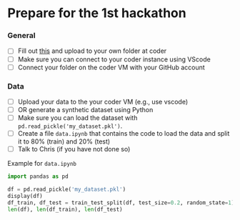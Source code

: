 # Prepare for the 1st hackathon


### General
- [ ] Fill out [this](../lecture6/example_README.md) and upload to your own folder at coder
- [ ] Make sure you can connect to your coder instance using VScode
- [ ] Connect your folder on the coder VM with your GitHub account

### Data
- [ ] Upload your data to the your coder VM (e.g., use vscode) 
- [ ] OR generate a synthetic dataset using Python
- [ ] Make sure you can load the dataset with `pd.read_pickle('my_dataset.pkl')`.
- [ ] Create a file `data.ipynb` that contains the code to load the data and split it to 80% (train) and 20% (test)
- [ ] Talk to Chris (if you have not done so)

Example for `data.ipynb`
```python
import pandas as pd

df = pd.read_pickle('my_dataset.pkl')
display(df)
df_train, df_test = train_test_split(df, test_size=0.2, random_state=1)
len(df), len(df_train), len(df_test)

```


